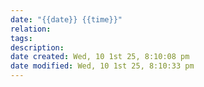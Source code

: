 ```yaml
---
date: "{{date}} {{time}}"
relation:
tags:
description:
date created: Wed, 10 1st 25, 8:10:08 pm
date modified: Wed, 10 1st 25, 8:10:33 pm
---
```

